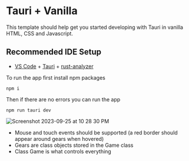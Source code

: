 # Tauri + Vanilla

This template should help get you started developing with Tauri in vanilla HTML, CSS and Javascript.

## Recommended IDE Setup

- [VS Code](https://code.visualstudio.com/) + [Tauri](https://marketplace.visualstudio.com/items?itemName=tauri-apps.tauri-vscode) + [rust-analyzer](https://marketplace.visualstudio.com/items?itemName=rust-lang.rust-analyzer)

To run the app first install npm packages
```
npm i
```

Then if there are no errors you can run the app
```
npm run tauri dev
```
![Screenshot 2023-09-25 at 10 28 30 PM](https://github.com/Mainman002/hello-tauri/assets/11281480/cadf2a93-8ece-47a0-9063-7f409dbcccaf)

* Mouse and touch events should be supported (a red border should appear around gears when hovered)
* Gears are class objects stored in the Game class
* Class Game is what controls everything
